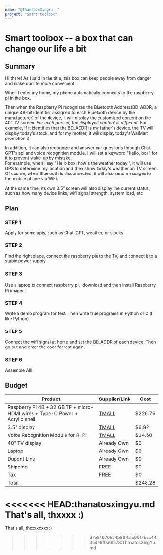 ```yaml
---
name: "@ThanatosXingYu  "
project: "Smart toolbox"
---
```


# Smart toolbox -- a box that can change our life a bit

## Summary
Hi there!
As I said in the title, this box can keep people away from danger and make our life more convenient. 

When I enter my home, my phone automatically connects to the raspberry pi in the box. 

Then when the Raspberry Pi recognizes the Bluetooth Address(BD_ADDR, a unique 48-bit identifier assigned to each Bluetooth device by the manufacturer) of the device, it will display the customized content on the 40" TV screen. *For each person, the displayed content is different.* For example, if it identifies that the BD_ADDR is my father's device, the TV will display today's stock, and for my mother, it will display today's WalMart promotion :)

In addition, it can also recognize and answer our questions through Chat-GPT's api and voice recognition module. I will set a keyword "Hello, box" for it to prevent wake-up by mistake.    
For example, when I say "Hello box, how's the weather today ", it will use GPS to determine my location and then show today's weather on TV screen.
Of course, when Bluetooth is disconnected, it will also send messages to the mobile phone via WiFi.

At the same time, its own 3.5" screen will also display the current status, such as how many device links, wifi signal strength, system load, etc


## Plan
### STEP 1
Apply for some apis, such as Chat-GPT, weather, or stocks

### STEP 2
Find the right place, connect the raspberry pie to the TV, and connect it to a stable power supply

### STEP 3
Use a laptop to connect raspberry pi，download and then install Raspberry Pi imager  .

### STEP 4
Write a demo program for test. Then write true programs in Python or C (I like Python)

### STEP 5
Connect the wifi signal at home and set the BD_ADDR of each device. Then go out and enter the door for test again.

### STEP 6
Assemble All!   

## Budget


| Product         | Supplier/Link                         | Cost   |
| --------------- | ------------------------------------- | ------ |
| Raspberry Pi 4B + 32 GB TF + micro-HDMI wires + Type-C Power + Acrylic shell   | [TMALL](https://detail.tmall.com/item_o.htm?abbucket=5&id=624594173139&skuId=4928005546003) | $226.76  |
| 3.5" display | [TMALL](https://detail.tmall.com/item_o.htm?id=615266190445&skuId=4502665842552)  | $6.92 |
| Voice Recognition Module for R-Pi| [TMALL](https://detail.tmall.com/item_o.htm?id=628429845784)| $14.60 | 
| 40" TV display | Already Own | $0 |
|Laptop | Already Own | $0 |
| Dupont Line | Already Own | $0 |
| Shipping | FREE | $0|
| Tax | FREE | $0 |
| Total | | $248.28 |

<<<<<<< HEAD:thanatosxingyu.md
That's all, thxxxx :)
=======
That's all, thxxxxxxxx :)
>>>>>>> d7e54970524b894afc90f7baa44354e9f0a6f578:ThanatosXingYu.md
